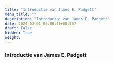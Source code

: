 ```yaml
---
title: "Introductie van James E. Padgett"
menu_title: ""
description: "Introductie van James E. Padgett"
date: 2024-02-01 06:00:01+00:267
draft: False
hidden: True
weight:
---
```

### Introductie van James E. Padgett

